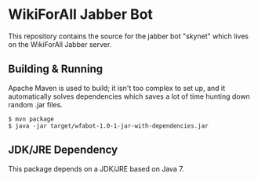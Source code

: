 # WikiForAll Jabber Bot

This repository contains the source for the jabber bot "skynet" which lives on the WikiForAll
Jabber server.

## Building & Running

Apache Maven is used to build; it isn't too complex to set up, and it automatically solves
dependencies which saves a lot of time hunting down random .jar files.

    $ mvn package
	$ java -jar target/wfabot-1.0-1-jar-with-dependencies.jar

## JDK/JRE Dependency

This package depends on a JDK/JRE based on Java 7.
